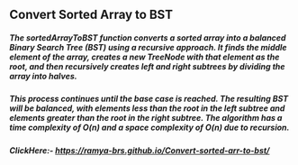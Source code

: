 ## Convert Sorted Array to BST

##### The sortedArrayToBST function converts a sorted array into a balanced Binary Search Tree (BST) using a recursive approach. It finds the middle element of the array, creates a new TreeNode with that element as the root, and then recursively creates left and right subtrees by dividing the array into halves.

##### This process continues until the base case is reached. The resulting BST will be balanced, with elements less than the root in the left subtree and elements greater than the root in the right subtree. The algorithm has a time complexity of O(n) and a space complexity of O(n) due to recursion.
##### ClickHere:- https://ramya-brs.github.io/Convert-sorted-arr-to-bst/